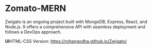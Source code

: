 # Zomato-MERN
Zwigato is an ongoing project built with MongoDB, Express, React, and Node.js. It offers a comprehensive API with seamless deployment and follows a DevOps approach.


<b>UI</b>HTML-CSS Version: 
https://rohangodha.github.io/Zwigato/
